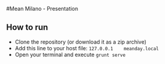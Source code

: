 #Mean Milano - Presentation

## How to run

- Clone the repository (or download it as a zip archive)
- Add this line to your host file: `127.0.0.1    meanday.local`
- Open your terminal and execute `grunt serve`